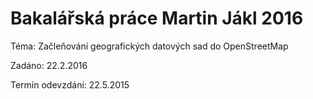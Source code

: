 # Bakalářská práce Martin Jákl 2016

Téma: Začleňování geografických datových sad do OpenStreetMap

Zadáno: 22.2.2016

Termín odevzdání: 22.5.2015

